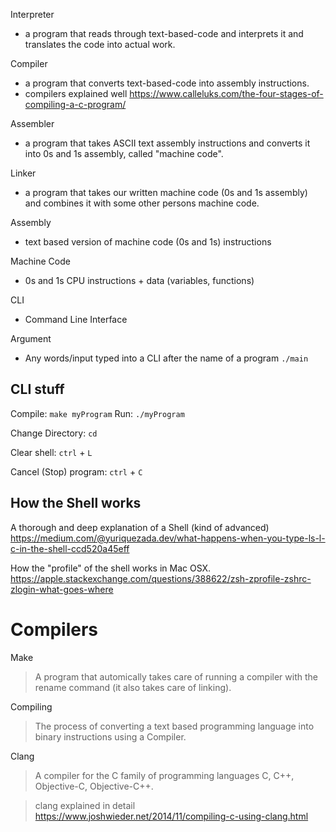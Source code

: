 Interpreter
- a program that reads through text-based-code and interprets it and translates the code into actual work.

Compiler
- a program that converts text-based-code into assembly instructions.
- compilers explained well https://www.calleluks.com/the-four-stages-of-compiling-a-c-program/

Assembler
- a program that takes ASCII text assembly instructions and converts it into 0s and 1s assembly, called "machine code".

Linker
- a program that takes our written machine code (0s and 1s assembly) and combines it with some other persons machine code.

Assembly
- text based version of machine code (0s and 1s) instructions

Machine Code
- 0s and 1s CPU instructions + data (variables, functions)

CLI
- Command Line Interface

Argument
- Any words/input typed into a CLI after the name of a program `./main`

## CLI stuff
Compile: `make myProgram`
Run: `./myProgram`

Change Directory: `cd`

Clear shell: `ctrl` + `L`

Cancel (Stop) program: `ctrl` + `C`

## How the Shell works
A thorough and deep explanation of a Shell (kind of advanced)
https://medium.com/@yuriquezada.dev/what-happens-when-you-type-ls-l-c-in-the-shell-ccd520a45eff

How the "profile" of the shell works in Mac OSX.
https://apple.stackexchange.com/questions/388622/zsh-zprofile-zshrc-zlogin-what-goes-where

# Compilers
Make
> A program that automically takes care of running a compiler with the rename command (it also takes care of linking).

Compiling
> The process of converting a text based programming language into binary instructions using a Compiler.

Clang
> A compiler for the C family of programming languages C, C++, Objective-C, Objective-C++.

> clang explained in detail https://www.joshwieder.net/2014/11/compiling-c-using-clang.html

